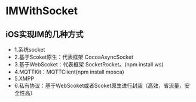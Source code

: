# IMWithSocket
## iOS实现IM的几种方式
* 1.系统socket
* 2.基于Scoket原生：代表框架 CocoaAsyncSocket
* 3.基于WebScoket：代表框架 SocketRocket。(npm install ws)
* 4.MQTTKit：MQTTClient(npm install mosca)
* 5.XMPP
* 6.私有协议：基于WebScoket或者Scoket原生进行封装（高效，省流量，安全性高）
